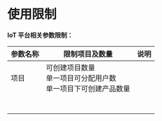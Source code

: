 # 使用限制

**IoT 平台相关参数限制：**

| 参数名称 | 限制项目及数量                                               | 说明 |
| -------- | ------------------------------------------------------------ | ---- |
| 项目     | 可创建项目数量<br>单一项目可分配用户数<br>单一项目下可创建产品数量 |      |
|          |                                                              |      |
|          |                                                              |      |
|          |                                                              |      |
|          |                                                              |      |
|          |                                                              |      |
|          |                                                              |      |
|          |                                                              |      |

